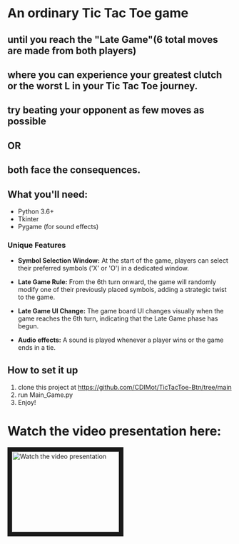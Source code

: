# An ordinary Tic Tac Toe game

## until you reach the "Late Game"(6 total moves are made from both players)
## where you can experience your greatest clutch or the worst L in your Tic Tac Toe journey.

## try beating your opponent as few moves as possible
## OR
## both face the consequences.

## What you'll need:
- Python 3.6+
- Tkinter 
- Pygame (for sound effects)

### Unique Features

- **Symbol Selection Window:** At the start of the game, players can select their preferred symbols ('X' or 'O') in a dedicated window.
  
- **Late Game Rule:** From the 6th turn onward, the game will randomly modify one of their previously placed symbols, adding a strategic twist to the game.

- **Late Game UI Change:** The game board UI changes visually when the game reaches the 6th turn, indicating that the Late Game phase has begun.

- **Audio effects:** A sound is played whenever a player wins or the game ends in a tie.

## How to set it up
1. clone this project at https://github.com/CDIMot/TicTacToe-Btn/tree/main
2. run Main_Game.py
3. Enjoy!


# Watch the video presentation here:
<a href="https://youtu.be/A9aemVK5los?si=4MY3H6guY-D_dpgJ" target="_blank">
<img src="https://i.ytimg.com/an_webp/A9aemVK5los/mqdefault_6s.webp?du=3000&sqp=CM_zu7YG&rs=AOn4CLBPhKy6q78cIT28yGOdXZEiZk1WLA" 
alt="Watch the video presentation" width="240" height="180" border="10" />
</a>